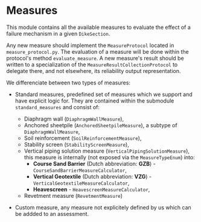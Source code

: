 # Measures

This module contains all the available measures to evaluate the effect of a failure mechanism in a given `DikeSection`.

Any new measure should implement the `MeasureProtocol` located in `measure_protocol.py`. The evaluation of a measure will be done within the protocol's method `evaluate_measure`. A new measure's result should be written to a specialization of the `MeasureResultCollectionProtocol` to delegate there, and not elsewhere, its reliability output representation.

We differenciate between two types of measures:

- Standard measures, predefined set of measures which we support and have explicit logic for. They are contained within the submodule `standard_measures` and consist of:
    - Diaphragm wall (`DiaphragmWallMeasure`),
    - Anchored sheetpile (`AnchoredSheetpileMeasure`), a subtype of `DiaphragmWallMeasure`,
    - Soil reinforcement (`SoilReinforcementMeasure`),
    - Stability screen (`StabilityScreenMeasure`),
    - Vertical piping solution measure (`VerticalPipingSolutionMeasure`), this measure is internally (not exposed via the `MeasureTypeEnum`) into:
        - __Course Sand Barrier__ (Dutch abbreviation: __GZB__) - `CourseSandBarrierMeasureCalculator`,
        - __Vertical Geotextile__ (Dutch abbreviation: __VZG__) - `VerticalGeotextileMeasureCalculator`,
        - __Heavescreen__ - `HeavescreenMeasureCalculator`,
    - Revetment measure (`RevetmentMeasure`)

- Custom measure, any measure not explicitely defined by us which can be addded to an assessment.